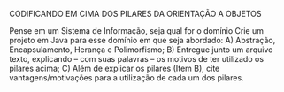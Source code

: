CODIFICANDO EM CIMA DOS PILARES DA ORIENTAÇÃO A OBJETOS

Pense em um Sistema de Informação, seja qual for o domínio
Crie um projeto em Java para esse domínio em que seja abordado:
A) Abstração, Encapsulamento, Herança e Polimorfismo;
B) Entregue junto um arquivo texto, explicando – com suas palavras – os motivos de ter utilizado os pilares acima;
C) Além de explicar os pilares (Item B), cite vantagens/motivações para a utilização de cada um dos pilares.